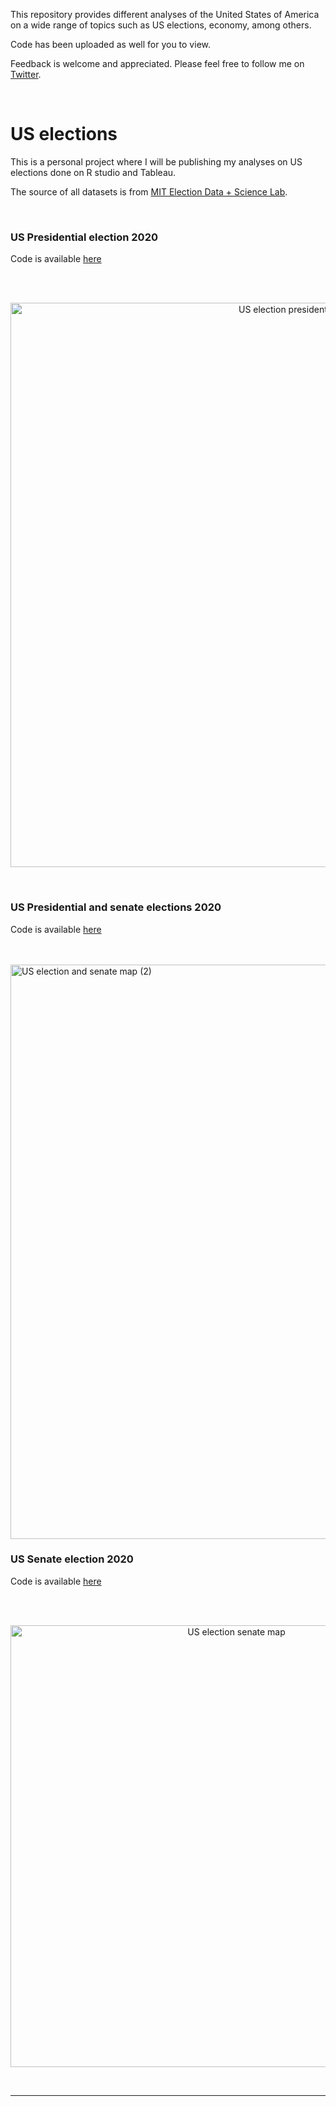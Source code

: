 


This repository provides different analyses of the United States of America on a wide range of topics such as US elections, economy, among others.

Code has been uploaded as well for you to view.

Feedback is welcome and appreciated. Please feel free to follow me on [Twitter](https://twitter.com/Juanma_MN).


<br> 


# US elections

This is a personal project where I will be publishing my analyses on US elections done on R studio and Tableau.

The source of all datasets is from [MIT Election Data + Science Lab](https://electionlab.mit.edu/data).



<br> 

### US Presidential election 2020


Code is available [here](https://github.com/JuanmaMN/US-elections/blob/main/US%20presidential%20election%20-%202020.R)

<br> 

<br>
<p style="text-align: center;">  
<img width="903" alt="US election presidential map" src="https://user-images.githubusercontent.com/37122520/111033998-9852c500-840b-11eb-8bbb-c11f82cf3afc.png">
</p>
<br>



### US Presidential and senate elections 2020



Code is available [here](https://github.com/JuanmaMN/US-elections/blob/main/US%20presidential%20and%20senate%20elections%20-%202020.R)

<br> 

<br>

<img width="919" alt="US election and senate map (2)" src="https://user-images.githubusercontent.com/37122520/111035012-229d2800-8410-11eb-9f67-04c467a58b06.png">

<br>






### US Senate election 2020



Code is available [here](https://github.com/JuanmaMN/US-elections/blob/main/US%20senate%20election%20-%202020.R)

<br> 

<br>
<p align="center">
<img width="707" alt="US election senate map" src="https://user-images.githubusercontent.com/37122520/111330758-232ffb80-8668-11eb-81e2-260858e4f170.png">
</p>
<br>

<hr>


